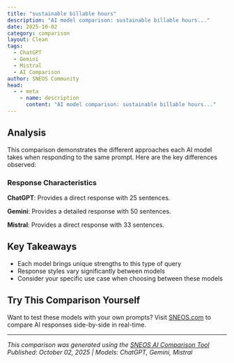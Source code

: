```yaml
---
title: "sustainable billable hours"
description: "AI model comparison: sustainable billable hours..."
date: 2025-10-02
category: comparison
layout: Clean
tags:
  - ChatGPT
  - Gemini
  - Mistral
  - AI Comparison
author: SNEOS Community
head:
  - - meta
    - name: description
      content: "AI model comparison: sustainable billable hours..."
---
```


<ChatComparison
  title="sustainable billable hours"
  prompt="sustainable billable hours"
  :responses='{
    "ChatGPT": "The term **\u201Csustainable billable hours\u201D** refers to a manageable and consistent number of billable work hours that a professional (commonly in fields like law, consulting, or accounting) can maintain over the long term without negatively impacting their well-being, work-life balance, or productivity.\n\n### Key Aspects of Sustainable Billable Hours:\n1. **Balance**: Ensures that billable targets do not lead to burnout or excessive stress.\n2. **Consistency**: Allows for steady performance rather than short bursts of intense activity followed by fatigue.\n3. **Quality over Quantity**: Focuses on delivering high-quality work rather than just maximizing hours.\n4. **Efficiency**: Encourages effective time management and productivity tools to maximize billable time.\n5. **Well-being**: Recognizes the importance of rest, personal time, and professional development.\n\n### Why Sustainable Billable Hours Matter:\n- **Prevent Burnout**: Overloading professionals with too many billable hours can cause fatigue and reduce overall productivity.\n- **Improve Retention**: Work environments that promote sustainability are more likely to retain talent.\n- **Enhance Work Quality**: Well-rested professionals typically produce better work.\n- **Support Mental Health**: Maintaining reasonable billable hour goals supports mental and physical health.\n\n### Typical Ranges:\n- In law firms, traditional billable hour targets often range from **1,800 to 2,200 hours annually**.\n- Sustainable targets may be slightly lower or spread out to avoid overtime.\n- Some firms are experimenting with **flexible or project-based billing** rather than strict hourly targets.\n\n### Tips to Achieve Sustainable Billable Hours:\n- Set realistic and clear billing goals with management.\n- Prioritize tasks that generate billable work.\n- Utilize technology to streamline routine work.\n- Take regular breaks and manage workload proactively.\n- Communicate boundaries and workload concerns early.\n- Explore alternative billing arrangements like flat fees or value billing where possible.\n\nIf you need advice on how to calculate or manage billable hours sustainably in a specific profession or context, please let me know!",
    "Gemini": "The concept of \u0022sustainable billable hours\u0022 is about finding a balance between generating revenue for a company (typically in fields like law, consulting, or accounting) and ensuring the well-being and long-term productivity of employees. It recognizes that constantly pushing employees to maximize billable hours without regard to their workload, stress levels, and personal lives can lead to burnout, high turnover, and ultimately, decreased overall productivity and quality of work.\n\nHere\u0027s a breakdown of what sustainable billable hours entail and why they are important:\n\n**Key Principles of Sustainable Billable Hours:**\n\n*   **Realistic Expectations:** Setting billable hour targets that are achievable without requiring consistent overwork and sacrificing personal time.\n*   **Work-Life Balance:** Encouraging employees to maintain a healthy balance between their professional and personal lives.  This means promoting taking breaks, vacations, and having time for hobbies and family.\n*   **Effective Time Management Training:** Providing employees with the skills and tools they need to manage their time effectively, prioritize tasks, and minimize wasted time.\n*   **Open Communication:** Fostering a culture of open communication where employees feel comfortable discussing their workload, challenges, and concerns with supervisors.\n*   **Supportive Work Environment:** Creating a supportive and understanding work environment where employees feel valued and appreciated.\n*   **Technology and Automation:** Leveraging technology and automation to streamline tasks, reduce manual effort, and free up employees\u0027 time for more strategic and billable work.\n*   **Focus on Value, Not Just Time:** Emphasizing the value that employees bring to clients and projects, rather than solely focusing on the number of hours billed. This means focusing on efficiency and quality of work.\n*   **Regular Review and Adjustment:** Regularly reviewing and adjusting billable hour targets and work processes based on employee feedback, market conditions, and business needs.\n*   **Well-being Initiatives:** Implementing programs and initiatives that promote employee well-being, such as stress management workshops, employee assistance programs (EAPs), and wellness challenges.\n*   **Realistic Deadlines and Project Scoping:** Ensuring that projects are properly scoped and have realistic deadlines to prevent last-minute scrambles and unnecessary overtime.\n\n**Why Sustainable Billable Hours Are Important:**\n\n*   **Reduced Burnout:** Prevents employees from becoming overwhelmed and exhausted, which can lead to decreased productivity and quality of work.\n*   **Improved Employee Retention:**  Employees are more likely to stay with a company that values their well-being and offers a sustainable work environment.\n*   **Increased Productivity:**  Well-rested and engaged employees are more productive and efficient.\n*   **Higher Quality of Work:**  When employees are not constantly stressed and overworked, they can focus on delivering high-quality work.\n*   **Better Employee Morale:** A sustainable work environment fosters a positive and supportive atmosphere, leading to higher employee morale and engagement.\n*   **Stronger Company Reputation:** A company known for valuing its employees and promoting work-life balance can attract top talent and build a stronger reputation.\n*   **Reduced Healthcare Costs:** Addressing employee stress and burnout can lead to lower healthcare costs for the company.\n*   **Better Client Relationships:**  Happy and engaged employees are more likely to provide excellent service to clients, leading to stronger client relationships.\n*   **Long-Term Profitability:** While it may seem counterintuitive, sustainable billable hours can actually lead to greater long-term profitability by reducing employee turnover, improving productivity, and enhancing the company\u0027s reputation.\n\n**Challenges to Implementing Sustainable Billable Hours:**\n\n*   **Firm Culture:** Some firms have a deeply ingrained culture of overwork and \u0022face time\u0022 that can be difficult to change.\n*   **Client Expectations:**  Some clients may expect immediate responses and constant availability, which can be challenging to manage.\n*   **Financial Pressures:**  Firms may feel pressure to maximize billable hours in order to meet financial targets.\n*   **Lack of Leadership Buy-In:**  If leaders are not fully committed to promoting sustainable billable hours, the initiative is unlikely to succeed.\n*   **Measuring Effectiveness:**  It can be difficult to measure the effectiveness of sustainable billable hour initiatives and demonstrate their impact on the bottom line.\n\n**How to Implement Sustainable Billable Hours:**\n\n1.  **Assess the Current Situation:**  Conduct a survey or focus group to gather feedback from employees about their workload, stress levels, and work-life balance.  Analyze billable hour data and employee turnover rates.\n2.  **Set Realistic Goals:**  Establish realistic billable hour targets that are achievable without requiring consistent overwork.\n3.  **Provide Training and Resources:**  Offer training on time management, stress management, and work-life balance.  Provide employees with the tools and resources they need to manage their workload effectively.\n4.  **Promote Open Communication:**  Create a safe and supportive environment where employees feel comfortable discussing their challenges and concerns.\n5.  **Lead by Example:**  Leaders should model healthy work-life balance by taking vacations, disconnecting from work after hours, and encouraging their teams to do the same.\n6.  **Regularly Review and Adjust:**  Continuously monitor employee well-being, billable hour data, and turnover rates.  Make adjustments to the program as needed.\n7.  **Recognize and Reward:**  Recognize and reward employees for their contributions, not just for the number of hours they bill. Focus on quality and efficiency.\n\nIn conclusion, \u0022sustainable billable hours\u0022 is a critical approach for modern businesses. It is not just a trend; it\u0027s a necessity for building a healthy, productive, and sustainable workforce. It requires a shift in mindset from simply maximizing billable hours to valuing employee well-being and long-term success. By prioritizing employee well-being, companies can create a more engaged, productive, and loyal workforce, leading to greater long-term profitability and a stronger reputation.\n",
    "Mistral": "Sustainable billable hours refer to the number of hours that professionals, such as lawyers, consultants, or accountants, can reasonably and consistently bill to clients without leading to burnout or compromising the quality of work. Achieving sustainable billable hours is crucial for maintaining a healthy work-life balance, ensuring high-quality service, and promoting long-term career satisfaction. Here are some strategies to achieve sustainable billable hours:\n\n### 1. **Set Realistic Goals**\n   - **Assess Capacity:** Understand your capacity and set billable hour targets that are achievable without overworking.\n   - **Client Expectations:** Communicate realistic expectations to clients about the time required for tasks.\n\n### 2. **Efficient Time Management**\n   - **Prioritize Tasks:** Focus on high-priority tasks and delegate less critical work when possible.\n   - **Use Technology:** Utilize time-tracking software, project management tools, and other technologies to streamline workflows.\n\n### 3. **Delegate and Outsource**\n   - **Leverage Support Staff:** Use paralegals, assistants, or junior staff to handle administrative tasks.\n   - **Outsource Non-Core Activities:** Consider outsourcing tasks that are not core to your expertise, such as IT support or marketing.\n\n### 4. **Maintain Work-Life Balance**\n   - **Set Boundaries:** Establish clear boundaries between work and personal time.\n   - **Take Breaks:** Ensure you take regular breaks and vacations to recharge.\n\n### 5. **Continuous Improvement**\n   - **Feedback Loop:** Regularly review your work processes and seek feedback from clients and colleagues.\n   - **Professional Development:** Invest in training and development to improve efficiency and effectiveness.\n\n### 6. **Client Management**\n   - **Selective Clientele:** Choose clients who value your time and expertise, and avoid those who demand unreasonable hours.\n   - **Clear Communication:** Maintain open communication with clients about project timelines and potential delays.\n\n### 7. **Health and Wellness**\n   - **Physical Health:** Prioritize physical health through regular exercise, a balanced diet, and adequate sleep.\n   - **Mental Health:** Pay attention to mental health by practicing stress management techniques and seeking support when needed.\n\n### 8. **Flexible Work Arrangements**\n   - **Remote Work:** Consider flexible work arrangements, such as remote work or flexible hours, to accommodate personal needs.\n   - **Part-Time Options:** Explore part-time or reduced-hour options if full-time work is unsustainable.\n\n### 9. **Collaborative Environment**\n   - **Teamwork:** Foster a collaborative work environment where team members support each other.\n   - **Mentorship:** Seek mentorship from experienced colleagues to learn best practices for managing workload.\n\n### 10. **Regular Review and Adjustment**\n   - **Monitor Progress:** Regularly review your billable hours and adjust your strategies as needed.\n   - **Adaptability:** Be open to adapting your approach based on changing circumstances and client needs.\n\nBy implementing these strategies, professionals can achieve sustainable billable hours, ensuring they can deliver high-quality work while maintaining a healthy and balanced lifestyle."
  }'
  published-date="01:13"
/>

## Analysis

This comparison demonstrates the different approaches each AI model takes when responding to the same prompt. Here are the key differences observed:

### Response Characteristics

**ChatGPT**: Provides a direct response with 25 sentences. 

**Gemini**: Provides a detailed response with 50 sentences. 

**Mistral**: Provides a direct response with 33 sentences. 

## Key Takeaways

- Each model brings unique strengths to this type of query
- Response styles vary significantly between models
- Consider your specific use case when choosing between these models

## Try This Comparison Yourself

Want to test these models with your own prompts? Visit [SNEOS.com](https://sneos.com) to compare AI responses side-by-side in real-time.

---

*This comparison was generated using the [SNEOS AI Comparison Tool](https://sneos.com)*
*Published: October 02, 2025 | Models: ChatGPT, Gemini, Mistral*
